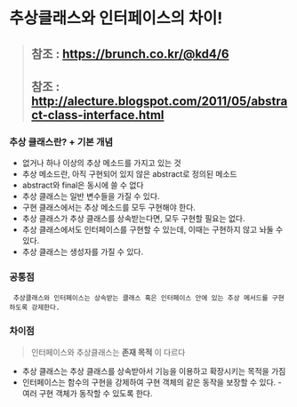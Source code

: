 # 추상클래스와 인터페이스의 차이!
>## 참조 : <https://brunch.co.kr/@kd4/6>
>## 참조 : <http://alecture.blogspot.com/2011/05/abstract-class-interface.html>

### 추상 클래스란? + 기본 개념
+ 없거나 하나 이상의 추상 메소드를 가지고 있는 것
+ 추상 메소드란, 아직 구현되어 있지 않은 abstract로 정의된 메소드
+ abstract와 final은 동시에 쓸 수 없다
+ 추상 클래스는 일반 변수들을 가질 수 있다.
+ 구현 클래스에서는 추상 메소드를 모두 구현해야 한다.
+ 추상 클래스가 추상 클래스를 상속받는다면, 모두 구현할 필요는 없다.
+ 추상 클래스에서도 인터페이스를 구현할 수 있는데, 이때는 구현하지 않고 놔둘 수 있다.
+ 추상 클래스는 생성자를 가질 수 있다.


### 공통점
```
 추상클래스와 인터페이스는 상속받는 클래스 혹은 인터페이스 안에 있는 추상 메서드를 구현하도록 강제한다.
```
### 차이점
> 인터페이스와 추상클래스는 **존재 목적** 이 다르다
+ 추상 클래스는 추상 클래스를 상속받아서 기능을 이용하고 확장시키는 목적을 가짐 
+ 인터페이스는 함수의 구현을 강제하여 구현 객체의 같은 동작을 보장할 수 있다. - 여러 구현 객체가 동작할 수 있도록 한다.

